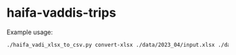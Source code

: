 # haifa-vaddis-trips

Example usage:

```bash
./haifa_vadi_xlsx_to_csv.py convert-xlsx ./data/2023_04/input.xlsx ./data/2023_04/google_contacts.csv
```

